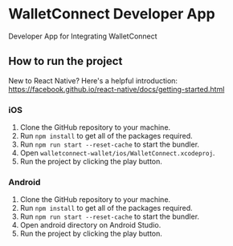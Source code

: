 # WalletConnect Developer App

Developer App for Integrating WalletConnect

## How to run the project

New to React Native? Here's a helpful introduction: https://facebook.github.io/react-native/docs/getting-started.html

### iOS

1.  Clone the GitHub repository to your machine.
2.  Run `npm install` to get all of the packages required.
3.  Run `npm run start --reset-cache` to start the bundler.
4.  Open `walletconnect-wallet/ios/WalletConnect.xcodeproj`.
5.  Run the project by clicking the play button.

### Android

1.  Clone the GitHub repository to your machine.
2.  Run `npm install` to get all of the packages required.
3.  Run `npm run start --reset-cache` to start the bundler.
4.  Open android directory on Android Studio.
5.  Run the project by clicking the play button.
